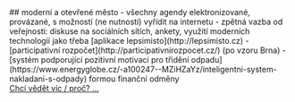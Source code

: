 <div markdown="1">
## moderní a otevřené město
- všechny agendy elektronizované, provázané, s možností (ne nutností) vyřídit na internetu
- zpětná vazba od veřejnosti: diskuse na sociálních sítích, ankety, využití moderních technologií jako třeba [aplikace lepsimisto](http://lepsimisto.cz)
- [participativní rozpočet](http://participativnirozpocet.cz/) (po vzoru Brna)
- [systém podporující pozitivní motivaci pro třidění odpadu](https://www.energyglobe.cz/-a100247--MZiHZaYz/inteligentni-system-nakladani-s-odpady) formou finanční odměny
</div>

<a href="javascript:void" onClick="$('#pilir2').toggle()">
  Chci vědět víc / proč? ...
</a>
<div id="pilir2" style="display:none" markdown="1">
  Chytré město nebo dnes tzv. [smart city](https://cs.wikipedia.org/wiki/Smart_City) nejsou předražené lavičky.
  Je to způsob, jak využít moderní technologie, jak sbírat data a adekvatně na ně reagovat. Nemusí to být jen [inteligentní veřejné osvětlení](https://vimeo.com/68833939#t=0m44s) s detekcí pohubu a automatickým pohasínáním.

  Po světě běhá spoustu nápadů.
  Jde o to je sledovat, inspirovat se a především spolupracovat.

  <hr/>
</div>

